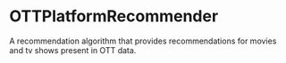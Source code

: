 # OTTPlatformRecommender

A recommendation algorithm that provides recommendations for movies and tv shows
present in OTT data.
